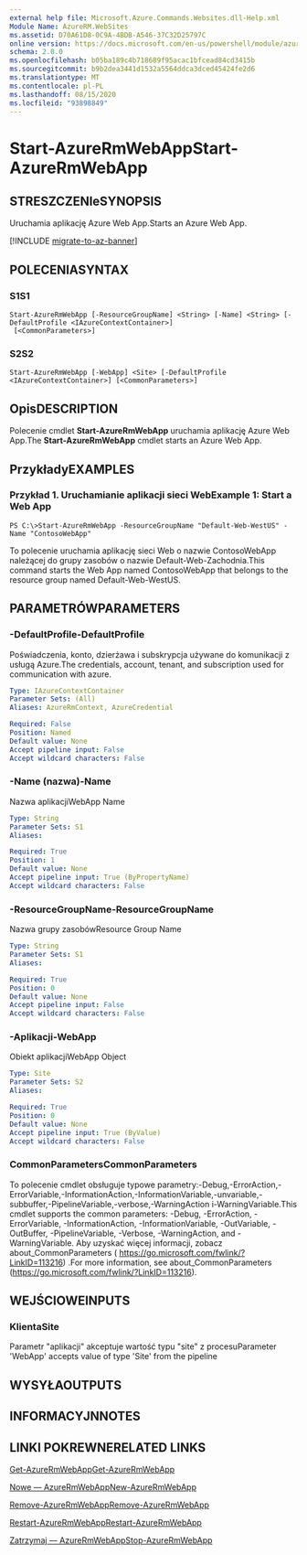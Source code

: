 ```yaml
---
external help file: Microsoft.Azure.Commands.Websites.dll-Help.xml
Module Name: AzureRM.WebSites
ms.assetid: D70A61D8-0C9A-4BDB-A546-37C32D25797C
online version: https://docs.microsoft.com/en-us/powershell/module/azurerm.websites/start-azurermwebapp
schema: 2.0.0
ms.openlocfilehash: b05ba189c4b718689f95acac1bfcead84cd3415b
ms.sourcegitcommit: b9b2dea3441d1532a5564ddca3dced45424fe2d6
ms.translationtype: MT
ms.contentlocale: pl-PL
ms.lasthandoff: 08/15/2020
ms.locfileid: "93898849"
---
```

# <span data-ttu-id="5149e-101">Start-AzureRmWebApp</span><span class="sxs-lookup"><span data-stu-id="5149e-101">Start-AzureRmWebApp</span></span>

## <span data-ttu-id="5149e-102">STRESZCZENIe</span><span class="sxs-lookup"><span data-stu-id="5149e-102">SYNOPSIS</span></span>
<span data-ttu-id="5149e-103">Uruchamia aplikację Azure Web App.</span><span class="sxs-lookup"><span data-stu-id="5149e-103">Starts an Azure Web App.</span></span>

[!INCLUDE [migrate-to-az-banner](../../includes/migrate-to-az-banner.md)]

## <span data-ttu-id="5149e-104">POLECENIA</span><span class="sxs-lookup"><span data-stu-id="5149e-104">SYNTAX</span></span>

### <span data-ttu-id="5149e-105">S1</span><span class="sxs-lookup"><span data-stu-id="5149e-105">S1</span></span>
```
Start-AzureRmWebApp [-ResourceGroupName] <String> [-Name] <String> [-DefaultProfile <IAzureContextContainer>]
 [<CommonParameters>]
```

### <span data-ttu-id="5149e-106">S2</span><span class="sxs-lookup"><span data-stu-id="5149e-106">S2</span></span>
```
Start-AzureRmWebApp [-WebApp] <Site> [-DefaultProfile <IAzureContextContainer>] [<CommonParameters>]
```

## <span data-ttu-id="5149e-107">Opis</span><span class="sxs-lookup"><span data-stu-id="5149e-107">DESCRIPTION</span></span>
<span data-ttu-id="5149e-108">Polecenie cmdlet **Start-AzureRmWebApp** uruchamia aplikację Azure Web App.</span><span class="sxs-lookup"><span data-stu-id="5149e-108">The **Start-AzureRmWebApp** cmdlet starts an Azure Web App.</span></span>

## <span data-ttu-id="5149e-109">Przykłady</span><span class="sxs-lookup"><span data-stu-id="5149e-109">EXAMPLES</span></span>

### <span data-ttu-id="5149e-110">Przykład 1. Uruchamianie aplikacji sieci Web</span><span class="sxs-lookup"><span data-stu-id="5149e-110">Example 1: Start a Web App</span></span>
```
PS C:\>Start-AzureRmWebApp -ResourceGroupName "Default-Web-WestUS" -Name "ContosoWebApp"
```

<span data-ttu-id="5149e-111">To polecenie uruchamia aplikację sieci Web o nazwie ContosoWebApp należącej do grupy zasobów o nazwie Default-Web-Zachodnia.</span><span class="sxs-lookup"><span data-stu-id="5149e-111">This command starts the Web App named ContosoWebApp that belongs to the resource group named Default-Web-WestUS.</span></span>

## <span data-ttu-id="5149e-112">PARAMETRÓW</span><span class="sxs-lookup"><span data-stu-id="5149e-112">PARAMETERS</span></span>

### <span data-ttu-id="5149e-113">-DefaultProfile</span><span class="sxs-lookup"><span data-stu-id="5149e-113">-DefaultProfile</span></span>
<span data-ttu-id="5149e-114">Poświadczenia, konto, dzierżawa i subskrypcja używane do komunikacji z usługą Azure.</span><span class="sxs-lookup"><span data-stu-id="5149e-114">The credentials, account, tenant, and subscription used for communication with azure.</span></span>

```yaml
Type: IAzureContextContainer
Parameter Sets: (All)
Aliases: AzureRmContext, AzureCredential

Required: False
Position: Named
Default value: None
Accept pipeline input: False
Accept wildcard characters: False
```

### <span data-ttu-id="5149e-115">-Name (nazwa)</span><span class="sxs-lookup"><span data-stu-id="5149e-115">-Name</span></span>
<span data-ttu-id="5149e-116">Nazwa aplikacji</span><span class="sxs-lookup"><span data-stu-id="5149e-116">WebApp Name</span></span>

```yaml
Type: String
Parameter Sets: S1
Aliases: 

Required: True
Position: 1
Default value: None
Accept pipeline input: True (ByPropertyName)
Accept wildcard characters: False
```

### <span data-ttu-id="5149e-117">-ResourceGroupName</span><span class="sxs-lookup"><span data-stu-id="5149e-117">-ResourceGroupName</span></span>
<span data-ttu-id="5149e-118">Nazwa grupy zasobów</span><span class="sxs-lookup"><span data-stu-id="5149e-118">Resource Group Name</span></span>

```yaml
Type: String
Parameter Sets: S1
Aliases: 

Required: True
Position: 0
Default value: None
Accept pipeline input: False
Accept wildcard characters: False
```

### <span data-ttu-id="5149e-119">-Aplikacji</span><span class="sxs-lookup"><span data-stu-id="5149e-119">-WebApp</span></span>
<span data-ttu-id="5149e-120">Obiekt aplikacji</span><span class="sxs-lookup"><span data-stu-id="5149e-120">WebApp Object</span></span>

```yaml
Type: Site
Parameter Sets: S2
Aliases: 

Required: True
Position: 0
Default value: None
Accept pipeline input: True (ByValue)
Accept wildcard characters: False
```

### <span data-ttu-id="5149e-121">CommonParameters</span><span class="sxs-lookup"><span data-stu-id="5149e-121">CommonParameters</span></span>
<span data-ttu-id="5149e-122">To polecenie cmdlet obsługuje typowe parametry:-Debug,-ErrorAction,-ErrorVariable,-InformationAction,-InformationVariable,-unvariable,-subbuffer,-PipelineVariable,-verbose,-WarningAction i-WarningVariable.</span><span class="sxs-lookup"><span data-stu-id="5149e-122">This cmdlet supports the common parameters: -Debug, -ErrorAction, -ErrorVariable, -InformationAction, -InformationVariable, -OutVariable, -OutBuffer, -PipelineVariable, -Verbose, -WarningAction, and -WarningVariable.</span></span> <span data-ttu-id="5149e-123">Aby uzyskać więcej informacji, zobacz about_CommonParameters ( https://go.microsoft.com/fwlink/?LinkID=113216) .</span><span class="sxs-lookup"><span data-stu-id="5149e-123">For more information, see about_CommonParameters (https://go.microsoft.com/fwlink/?LinkID=113216).</span></span>

## <span data-ttu-id="5149e-124">WEJŚCIOWE</span><span class="sxs-lookup"><span data-stu-id="5149e-124">INPUTS</span></span>

### <span data-ttu-id="5149e-125">Klienta</span><span class="sxs-lookup"><span data-stu-id="5149e-125">Site</span></span>
<span data-ttu-id="5149e-126">Parametr "aplikacji" akceptuje wartość typu "site" z procesu</span><span class="sxs-lookup"><span data-stu-id="5149e-126">Parameter 'WebApp' accepts value of type 'Site' from the pipeline</span></span>

## <span data-ttu-id="5149e-127">WYSYŁA</span><span class="sxs-lookup"><span data-stu-id="5149e-127">OUTPUTS</span></span>

## <span data-ttu-id="5149e-128">INFORMACYJN</span><span class="sxs-lookup"><span data-stu-id="5149e-128">NOTES</span></span>

## <span data-ttu-id="5149e-129">LINKI POKREWNE</span><span class="sxs-lookup"><span data-stu-id="5149e-129">RELATED LINKS</span></span>

[<span data-ttu-id="5149e-130">Get-AzureRmWebApp</span><span class="sxs-lookup"><span data-stu-id="5149e-130">Get-AzureRmWebApp</span></span>](./Get-AzureRmWebApp.md)

[<span data-ttu-id="5149e-131">Nowe — AzureRmWebApp</span><span class="sxs-lookup"><span data-stu-id="5149e-131">New-AzureRmWebApp</span></span>](./New-AzureRmWebApp.md)

[<span data-ttu-id="5149e-132">Remove-AzureRmWebApp</span><span class="sxs-lookup"><span data-stu-id="5149e-132">Remove-AzureRmWebApp</span></span>](./Remove-AzureRmWebApp.md)

[<span data-ttu-id="5149e-133">Restart-AzureRmWebApp</span><span class="sxs-lookup"><span data-stu-id="5149e-133">Restart-AzureRmWebApp</span></span>](./Restart-AzureRmWebApp.md)

[<span data-ttu-id="5149e-134">Zatrzymaj — AzureRmWebApp</span><span class="sxs-lookup"><span data-stu-id="5149e-134">Stop-AzureRmWebApp</span></span>](./Stop-AzureRmWebApp.md)


